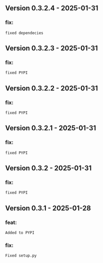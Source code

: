 ## Version 0.3.2.4 - 2025-01-31
### fix:
    fixed dependecies
## Version 0.3.2.3 - 2025-01-31
### fix:
    fixed PYPI
## Version 0.3.2.2 - 2025-01-31
### fix:
    fixed PYPI
## Version 0.3.2.1 - 2025-01-31
### fix:
    fixed PYPI
## Version 0.3.2 - 2025-01-31
### fix:
    fixed PYPI
## Version 0.3.1 - 2025-01-28
### feat: 
    Added to PYPI
### fix:
    Fixed setup.py